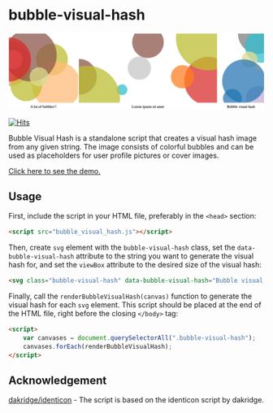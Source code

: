 # bubble-visual-hash

[![Bubbles](example.png)](https://luost26.github.io/bubble-visual-hash)

[![Hits](https://hits.seeyoufarm.com/api/count/incr/badge.svg?url=https%3A%2F%2Fgithub.com%2Fluost26%2Fbubble-visual-hash&count_bg=%2379C83D&title_bg=%23555555&icon=&icon_color=%23E7E7E7&title=hits&edge_flat=false)](https://hits.seeyoufarm.com)

Bubble Visual Hash is a standalone script that creates a visual hash image from any given string. The image consists of colorful bubbles and can be used as placeholders for user profile pictures or cover images.

[Click here to see the demo.](https://luost26.github.io/bubble-visual-hash)


## Usage

First, include the script in your HTML file, preferably in the `<head>` section:

```html
<script src="bubble_visual_hash.js"></script>
```

Then, create `svg` element with the `bubble-visual-hash` class, set the `data-bubble-visual-hash` attribute to the string you want to generate the visual hash for, and set the `viewBox` attribute to the desired size of the visual hash:

```html
<svg class="bubble-visual-hash" data-bubble-visual-hash="Bubble visual hash" viewBox="0 0 300 200"></svg>
```

Finally, call the `renderBubbleVisualHash(canvas)` function to generate the visual hash for each `svg` element. This script should be placed at the end of the HTML file, right before the closing `</body>` tag:

```html
<script>
    var canvases = document.querySelectorAll(".bubble-visual-hash");
    canvases.forEach(renderBubbleVisualHash);
</script>
```

## Acknowledgement

[dakridge/identicon](https://github.com/dakridge/identicon) - The script is based on the identicon script by dakridge.
